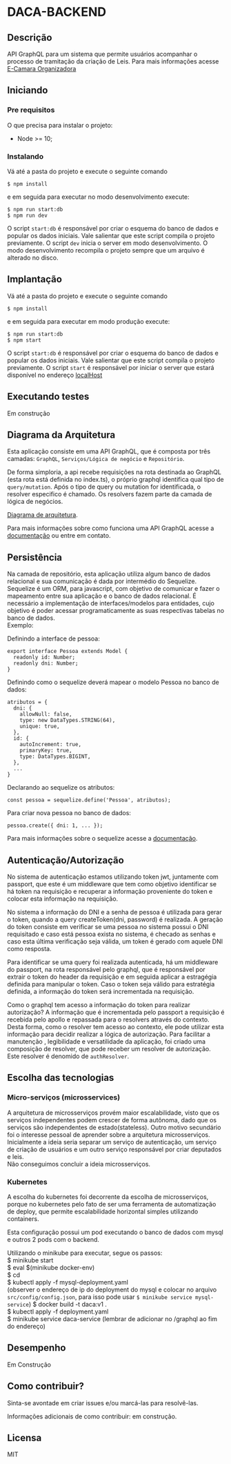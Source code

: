 
# DACA-BACKEND

## Descrição
API GraphQL para um sistema que permite usuários acompanhar o processo de tramitação da criação de Leis. Para mais informações acesse [E-Camara Organizadora](https://docs.google.com/document/d/e/2PACX-1vRMP1dmmr6DpXQECabYiR_pboa4P_XiXEywRX_wntWL0ego4KHlH25_Vsv0HB0_Io4nXn4lNI0eEaXU/pub)

  
## Iniciando
### Pre requisitos
O que precisa para instalar o projeto:
* Node >= 10;

### Instalando
Vá até a pasta do projeto e execute o seguinte comando
```
$ npm install
```
e em seguida para executar no modo desenvolvimento execute:
```
$ npm run start:db
$ npm run dev
```
O script `start:db` é responsável por criar o esquema do banco de dados e popular os dados iniciais. Vale salientar que este script compila o projeto previamente.
O script `dev` inicia o server em modo desenvolvimento. O modo desenvolvimento recompila o projeto sempre que um arquivo é alterado no disco.

## Implantação
Vá até a pasta do projeto e execute o seguinte comando
```
$ npm install
```
e em seguida para executar em modo produção execute:

```
$ npm run start:db
$ npm start
```
O script `start:db` é responsável por criar o esquema do banco de dados e popular os dados iniciais. Vale salientar que este script compila o projeto previamente.
O script `start` é responsável por iniciar o server que estará disponível no endereço [localHost](http://localhost:4000)

## Executando testes
Em construção

## Diagrama da Arquitetura

Esta aplicação consiste em uma API GraphQL, que é composta por três camadas: `GraphQL`, `Serviços/Lógica de negócio` e `Repositório`.

De forma simploria, a api recebe requisições na rota destinada ao GraphQL (esta rota está definida no index.ts), o próprio graphql identifica qual tipo de `query/mutation`. Após o tipo de query ou mutation for identificada, o resolver especifico é chamado. Os resolvers fazem parte da camada de lógica de negócios.

[Diagrama de arquitetura](/Arquitetura.jpg).

Para mais informações sobre como funciona uma API GraphQL acesse a [documentação](https://graphql.org/learn/) ou entre em contato.

## Persistência

Na camada de repositório, esta aplicação utiliza algum banco de dados relacional e sua comunicação é dada por intermédio do Sequelize. Sequelize é um ORM, para javascript, com objetivo de comunicar e fazer o mapeamento entre sua aplicação e o banco de dados relacional. É necessário a implementação de interfaces/modelos para entidades, cujo objetivo é poder acessar programaticamente as suas respectivas tabelas no banco de dados.  
Exemplo:  

Definindo a interface de pessoa:
```
export interface Pessoa extends Model {
  readonly id: Number;
  readonly dni: Number;
}
```
Definindo como o sequelize deverá mapear o modelo Pessoa no banco de dados:
```
atributos = {
  dni: {
    allowNull: false,
    type: new DataTypes.STRING(64),
    unique: true,
  },
  id: {
    autoIncrement: true,
    primaryKey: true,
    type: DataTypes.BIGINT,
  },
  ...
}
```

Declarando ao sequelize os atributos:
```
const pessoa = sequelize.define('Pessoa', atributos);
```
Para criar nova pessoa no banco de dados:
```
pessoa.create({ dni: 1, ... });
```

Para mais informações sobre o sequelize acesse a [documentação](https://sequelize.org/master/).

## Autenticação/Autorização

No sistema de autenticação estamos utilizando token jwt, juntamente com passport, que este é um middleware que tem como objetivo identificar se há token na requisição e recuperar a informação proveniente do token e colocar esta informação na requisição.  

No sistema a informação do DNI e a senha de pessoa é utilizada para gerar o token, quando a query createToken(dni, password) é realizada. A geração do token consiste em verificar se uma pessoa no sistema possui o DNI requisitado e caso está pessoa exista no sistema, é checado as senhas e caso esta última verificação seja válida, um token é gerado com aquele DNI como resposta.

Para identificar se uma query foi realizada autenticada, há um middleware do passport, na rota responsável pelo graphql, que é responsável por extrair o token do header da requisição e em seguida aplicar a estragégia definida para manipular o token. Caso o token seja válido para estratégia definida, a informação do token será incrementada na requisição.  

Como o graphql tem acesso a informação do token para realizar autorização? A informação que é incrementada pelo passport a requisição é recebida pelo apollo e repassada para o resolvers através do contexto. Desta forma, como o resolver tem acesso ao contexto, ele pode utilizar esta informação para decidir realizar a lógica de autorização. Para facilitar a manutenção , legibilidade e versatilidade da aplicação, foi criado uma composição de resolver, que pode receber um resolver de autorização. Este resolver é denomido de `authResolver`.

## Escolha das tecnologias
### Micro-serviços (microsservices)
A arquitetura de microsserviços provém maior escalabilidade, visto que os serviços independentes podem crescer de forma autônoma, dado que os serviços são independentes de estado(stateless). Outro motivo secundário foi o interesse pessoal de aprender sobre a arquitetura microsserviços. Inicialmente a ideia seria separar um serviço de autenticação, um serviço de criação de usuários e um outro serviço responsável por criar deputados e leis.  
Não conseguimos concluir a ideia microsserviços.

### Kubernetes
A escolha do kubernetes foi decorrente da escolha de microsserviços, porque no kubernetes pelo fato de ser uma ferramenta de automatização de deploy, que permite escalabilidade horizontal simples utilizando containers.  

Esta configuração possui um pod executando o banco de dados com mysql e outros 2 pods com o backend.

Utilizando o minikube para executar, segue os passos:  
$ minikube start  
$ eval $(minikube docker-env)  
$ cd <diretorio que possui o dockerfile>  
$ kubectl apply -f mysql-deployment.yaml  
(observer o endereço de ip do deployment do mysql e colocar no arquivo `src/config/config.json`, para isso pode usar `$ minikube service mysql-service`)
$ docker build -t daca:v1 .  
$ kubectl apply -f deployment.yaml  
$ minikube service daca-service (lembrar de adicionar no /graphql ao fim do endereço)


## Desempenho

Em Construção

## Como contribuir?

Sinta-se avontade em criar issues e/ou marcá-las para resolvê-las.  

Informações adicionais de como contribuir: em construção.

## Licensa
MIT
